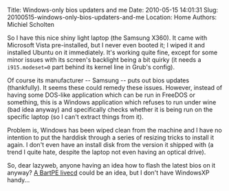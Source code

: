 Title: Windows-only bios updaters and me
Date: 2010-05-15 14:01:31
Slug: 20100515-windows-only-bios-updaters-and-me
Location: Home
Authors: Michiel Scholten

<p>So I have this nice shiny light laptop (the Samsung X360). It came with Microsoft Vista pre-installed, but I never even booted it; I wiped it and installed Ubuntu on it immediately. It's working quite fine, except for some minor issues with its screen's backlight being a bit quirky (it needs a <code>i915.modeset=0</code> part behind its kernel line in Grub's config).</p>

<p>Of course its manufacturer -- Samsung -- puts out bios updates (thankfully). It seems these could remedy these issues. However, instead of having some DOS-like application which can be run in FreeDOS or something, this is a Windows application which refuses to run under wine (bad idea anyway) and specifically checks whether it is being run on the specific laptop (so I can't extract things from it).</p>

<p>Problem is, Windows has been wiped clean from the machine and I have no intention to put the harddisk through a series of resizing tricks to install it again. I don't even have an install disk from the version it shipped with (a trend I quite hate, despite the laptop not even having an optical drive).</p>

<p>So, dear lazyweb, anyone having an idea how to flash the latest bios on it anyway? <a href="http://en.wikipedia.org/wiki/BartPE">A BartPE livecd</a> could be an idea, but I don't have WindowsXP handy...</p>